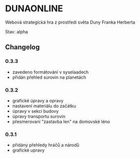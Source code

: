 ﻿# DUNAONLINE

Webová strategická hra z prostředí světa Duny Franka Herberta

Stav: alpha

## Changelog

### 0.3.3
* zavedeno formátování v syselaadech
* přidán přehled surovin na planetách

### 0.3.2
* grafické úpravy a opravy
* nastavení materiálu do začátku
* úpravy v sekci budovy
* úpravy transportu surovin
* přesmerovaní "zastavba len" na domovské léno

### 0.3.1
* přidány přehledy hráčů a národů
* grafické upravy
